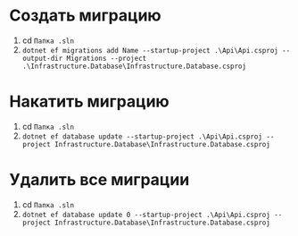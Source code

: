 ﻿# Создать миграцию
1. cd `Папка .sln`
2. `dotnet ef migrations add Name --startup-project .\Api\Api.csproj --output-dir Migrations --project .\Infrastructure.Database\Infrastructure.Database.csproj`
# Накатить миграцию
1. cd `Папка .sln`
2. `dotnet ef database update --startup-project .\Api\Api.csproj --project Infrastructure.Database\Infrastructure.Database.csproj`
# Удалить все миграции
1. cd `Папка .sln`
2. `dotnet ef database update 0 --startup-project .\Api\Api.csproj --project Infrastructure.Database\Infrastructure.Database.csproj`